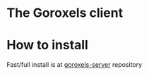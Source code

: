 # The Goroxels client

# How to install
Fast/full install is at [goroxels-server](https://github.com/TheGorox/goroxels-server) repository